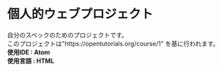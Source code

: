 # 個人的ウェブプロジェクト
<p style="margin-top:20px">自分のスペックのためのプロジェクトです。<br>
このプロジェクトは"https://opentutorials.org/course/1"
を基に行われます。<br>
<strong>使用IDE : Atom</strong><br>
<strong>使用言語 : HTML</strong><br>

